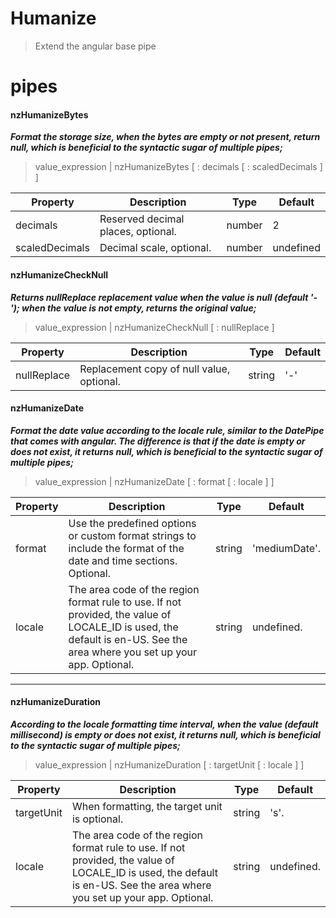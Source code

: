 # Humanize

> Extend the angular base pipe

# pipes

#### nzHumanizeBytes
***Format the storage size, when the bytes are empty or not present, return null, which is beneficial to the syntactic sugar of multiple pipes;***
> value_expression | nzHumanizeBytes [ : decimals [ : scaledDecimals ] ]

| Property | Description | Type | Default |
| --- | --- | --- | --- |
|decimals|Reserved decimal places, optional. |number|2
|scaledDecimals|Decimal scale, optional. |number|undefined
  
  
#### nzHumanizeCheckNull
***Returns nullReplace replacement value when the value is null (default '-'); when the value is not empty, returns the original value;***
> value_expression | nzHumanizeCheckNull [ : nullReplace ]

| Property | Description | Type | Default |
| --- | --- | --- | --- |
|nullReplace|Replacement copy of null value, optional. |string| '-'
  
  
#### nzHumanizeDate
***Format the date value according to the locale rule, similar to the DatePipe that comes with angular. The difference is that if the date is empty or does not exist, it returns null, which is beneficial to the syntactic sugar of multiple pipes;***
> value_expression | nzHumanizeDate [ : format [ : locale ] ]

| Property | Description | Type | Default |
| --- | --- | --- | --- |
|format|Use the predefined options or custom format strings to include the format of the date and time sections. Optional. |string|'mediumDate'.
|locale|The area code of the region format rule to use. If not provided, the value of LOCALE_ID is used, the default is en-US. See the area where you set up your app. Optional. |string|undefined.
  
  
- - - -
  
  
#### nzHumanizeDuration
***According to the locale formatting time interval, when the value (default millisecond) is empty or does not exist, it returns null, which is beneficial to the syntactic sugar of multiple pipes;***
> value_expression | nzHumanizeDuration [ : targetUnit [ : locale ] ]

| Property | Description | Type | Default |
| --- | --- | --- | --- |
|targetUnit|When formatting, the target unit is optional. |string| 's'.
|locale|The area code of the region format rule to use. If not provided, the value of LOCALE_ID is used, the default is en-US. See the area where you set up your app. Optional. |string|undefined.
